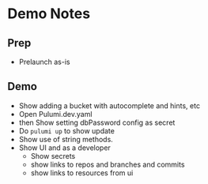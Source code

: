 # Demo Notes

## Prep
* Prelaunch as-is

## Demo
* Show adding a bucket with autocomplete and hints, etc
* Open Pulumi.dev.yaml
* then Show setting dbPassword config as secret
* Do `pulumi up` to show update
* Show use of string methods.
* Show UI and as a developer 
  * Show secrets
  * show links to repos and branches and commits
  * show links to resources from ui


